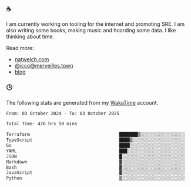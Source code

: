 ### ☕

I am currently working on tooling for the internet and promoting SRE. I am also writing some books, making music and hoarding some data. I like thinking about time.

Read more:

 - [natwelch.com](https://natwelch.com)
 - [@icco@merveilles.town](https://merveilles.town/@icco)
 - [blog](https://writing.natwelch.com)

### 🕒

The following stats are generated from my [WakaTime](https://wakatime.com/@icco) account.

<!--START_SECTION:waka-->

```txt
From: 03 October 2024 - To: 03 October 2025

Total Time: 476 hrs 50 mins

Terraform                                  ███████▒░░░░░░░░░░░░░░░░░   28.73 %
TypeScript                                 ████▒░░░░░░░░░░░░░░░░░░░░   17.98 %
Go                                         ████░░░░░░░░░░░░░░░░░░░░░   16.57 %
YAML                                       ███░░░░░░░░░░░░░░░░░░░░░░   11.40 %
JSON                                       █░░░░░░░░░░░░░░░░░░░░░░░░   03.74 %
Markdown                                   ▓░░░░░░░░░░░░░░░░░░░░░░░░   03.03 %
Bash                                       ▓░░░░░░░░░░░░░░░░░░░░░░░░   02.87 %
JavaScript                                 ▓░░░░░░░░░░░░░░░░░░░░░░░░   02.02 %
Python                                     ▒░░░░░░░░░░░░░░░░░░░░░░░░   01.65 %
```

<!--END_SECTION:waka-->
